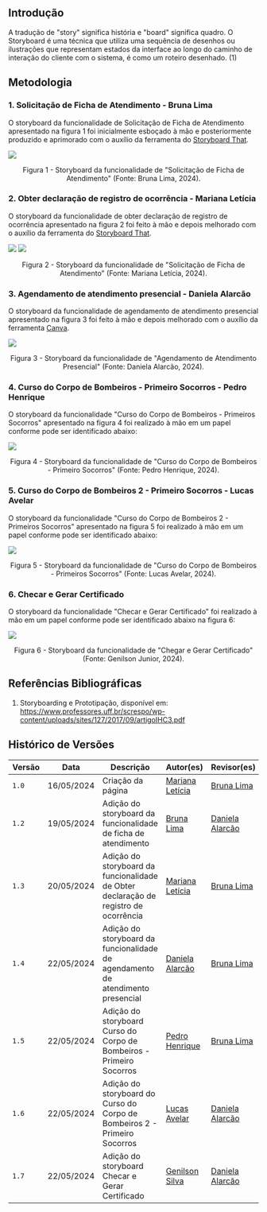 ## Introdução
A tradução de "story" significa história e "board" significa quadro. O Storyboard é uma técnica que utiliza uma sequência de desenhos ou ilustrações que representam estados da interface ao longo do caminho de interação do cliente com o sistema, é como um roteiro desenhado. (1)

## Metodologia 

### 1. Solicitação de Ficha de Atendimento - Bruna Lima
O storyboard da funcionalidade de Solicitação de Ficha de Atendimento apresentado na figura 1 foi inicialmente esboçado à mão e posteriormente produzido e aprimorado com o auxílio da ferramenta do [Storyboard That](https://www.storyboardthat.com/pt/).

![](img/storyboard1.png)
<p align="center">Figura 1 - Storyboard da funcionalidade de "Solicitação de Ficha de Atendimento" (Fonte: Bruna Lima, 2024). </p>


### 2. Obter declaração de registro de ocorrência - Mariana Letícia
O storyboard da funcionalidade de obter declaração de registro de ocorrência apresentado na figura 2 foi feito à mão e depois melhorado com o auxílio da ferramenta do [Storyboard That](https://www.storyboardthat.com/pt/).

![](img/storyboard2_1.png)
![](img/storyboard2_2.png)
<p align="center">Figura 2 - Storyboard da funcionalidade de "Solicitação de Ficha de Atendimento" (Fonte: Mariana Letícia, 2024). </p>

### 3. Agendamento de atendimento presencial - Daniela Alarcão
O storyboard da funcionalidade de agendamento de atendimento presencial apresentado na figura 3 foi feito à mão e depois melhorado com o auxílio da ferramenta [Canva](https://www.canva.com/).

![](img/StoryboardTDaniela.jpg)
<p align="center">Figura 3 - Storyboard da funcionalidade de "Agendamento de Atendimento Presencial" (Fonte: Daniela Alarcão, 2024). </p>

### 4. Curso do Corpo de Bombeiros - Primeiro Socorros - Pedro Henrique
O storyboard da funcionalidade "Curso do Corpo de Bombeiros - Primeiros Socorros" apresentado na figura 4 foi realizado à mão em um papel conforme pode ser identificado abaixo:

![](img/StoryboardCursoCB.png)
<p align="center">Figura 4 - Storyboard da funcionalidade de "Curso do Corpo de Bombeiros - Primeiro Socorros" (Fonte: Pedro Henrique, 2024). </p>

### 5. Curso do Corpo de Bombeiros 2 - Primeiro Socorros - Lucas Avelar
O storyboard da funcionalidade "Curso do Corpo de Bombeiros 2 - Primeiros Socorros" apresentado na figura 5 foi realizado à mão em um papel conforme pode ser identificado abaixo:

![](img/StoryboardLucas.jpg)
<p align="center">Figura 5 - Storyboard da funcionalidade de "Curso do Corpo de Bombeiros - Primeiros Socorros" (Fonte: Lucas Avelar, 2024). </p>

### 6. Checar e Gerar Certificado 
O storyboard da funcionalidade "Checar e Gerar Certificado" foi realizado à mão em um papel conforme pode ser identificado abaixo na figura 6:

![](img/storyboard5g.jpg)
<p align="center">Figura 6 - Storyboard da funcionalidade de "Chegar e Gerar Certificado" (Fonte: Genilson Junior, 2024). </p>

## Referências Bibliográficas
1. Storyboarding e Prototipação, disponível em: https://www.professores.uff.br/screspo/wp-content/uploads/sites/127/2017/09/artigoIHC3.pdf
   
## Histórico de Versões

| Versão |    Data    | Descrição                                 | Autor(es)                                       | Revisor(es)                                    |
| ------ | :--------: | ----------------------------------------- | ----------------------------------------------- | ---------------------------------------------- |
| `1.0`   | 16/05/2024 | Criação da página                         | [Mariana Letícia](https://github.com/Marianannn) |  [Bruna Lima](https://github.com/libruna)   |
| `1.2`   | 19/05/2024 | Adição do storyboard da funcionalidade de ficha de atendimento                       | [Bruna Lima](https://github.com/libruna) | [Daniela Alarcão](https://github.com/danialarcao)  |
| `1.3`   | 20/05/2024 | Adição do storyboard da funcionalidade de Obter declaração de registro de ocorrência                    | [Mariana Letícia](https://github.com/Marianannn) | [Bruna Lima](https://github.com/libruna)  |
| `1.4`   | 22/05/2024 | Adição do storyboard da funcionalidade de agendamento de atendimento presencial                        | [Daniela Alarcão](https://github.com/danialarcao) | [Bruna Lima](https://github.com/libruna)  |
| `1.5`   | 22/05/2024 | Adição do storyboard Curso do Corpo de Bombeiros - Primeiro Socorros | [Pedro Henrique](https://github.com/PedroHhenriq) |  [Bruna Lima](https://github.com/libruna) |
| `1.6`   | 22/05/2024 | Adição do storyboard do Curso do Corpo de Bombeiros 2 - Primeiro Socorros | [Lucas Avelar](https://github.com/LucasAvelar2711)  | [Daniela Alarcão](https://github.com/danialarcao)
| `1.7`   | 22/05/2024 | Adição do storyboard Checar e Gerar Certificado   | [Genilson Silva](https://github.com/GenilsonJrs)  | [Daniela Alarcão](https://github.com/danialarcao) |
